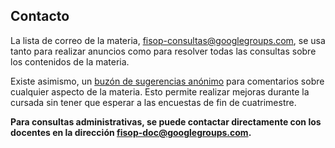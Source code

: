## Contacto

La lista de correo de la materia, [fisop-consultas@googlegroups.com][lista],
se usa tanto para realizar anuncios como para resolver todas las consultas
sobre los contenidos de la materia.

Existe asimismo, un [buzón de sugerencias anónimo][buzón] para comentarios
sobre cualquier aspecto de la materia. Esto permite realizar mejoras durante
la cursada sin tener que esperar a las encuestas de fin de cuatrimestre.

**Para consultas administrativas, se puede contactar directamente con los
docentes en la dirección [fisop-doc@googlegroups.com][doc].**

[doc]: mailto:fisop-doc@googlegroups.com
[lista]: https://groups.google.com/forum/#!forum/fisop-consultas
[buzón]: https://forms.gle/pSooF8pYT4vuykSB7
